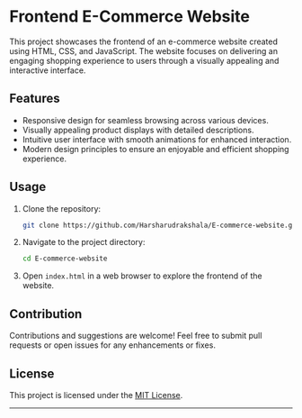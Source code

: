 # Frontend E-Commerce Website

This project showcases the frontend of an e-commerce website created using HTML, CSS, and JavaScript. The website focuses on delivering an engaging shopping experience to users through a visually appealing and interactive interface.

## Features

- Responsive design for seamless browsing across various devices.
- Visually appealing product displays with detailed descriptions.
- Intuitive user interface with smooth animations for enhanced interaction.
- Modern design principles to ensure an enjoyable and efficient shopping experience.

## Usage

1. Clone the repository:

   ```bash
   git clone https://github.com/Harsharudrakshala/E-commerce-website.git
   ```

2. Navigate to the project directory:

   ```bash
   cd E-commerce-website
   ```

3. Open `index.html` in a web browser to explore the frontend of the website.

## Contribution

Contributions and suggestions are welcome! Feel free to submit pull requests or open issues for any enhancements or fixes.

## License

This project is licensed under the [MIT License](LICENSE).

---

